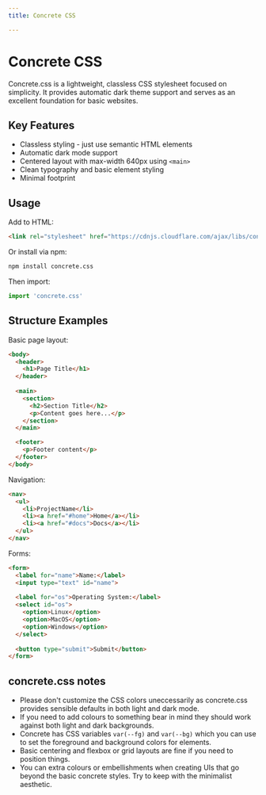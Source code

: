 ```yaml
---
title: Concrete CSS

---
```

# Concrete CSS

Concrete.css is a lightweight, classless CSS stylesheet focused on simplicity. It provides automatic dark theme support and serves as an excellent foundation for basic websites.

## Key Features
- Classless styling - just use semantic HTML elements
- Automatic dark mode support
- Centered layout with max-width 640px using `<main>`
- Clean typography and basic element styling
- Minimal footprint

## Usage

Add to HTML:
```html
<link rel="stylesheet" href="https://cdnjs.cloudflare.com/ajax/libs/concrete.css/3.0.0/concrete.min.css">
```

Or install via npm:
```bash
npm install concrete.css
```
Then import:
```javascript
import 'concrete.css'
```

## Structure Examples

Basic page layout:
```html
<body>
  <header>
    <h1>Page Title</h1>
  </header>
  
  <main>
    <section>
      <h2>Section Title</h2>
      <p>Content goes here...</p>
    </section>
  </main>

  <footer>
    <p>Footer content</p>
  </footer>
</body>
```

Navigation:
```html
<nav>
  <ul>
    <li>ProjectName</li>
    <li><a href="#home">Home</a></li>
    <li><a href="#docs">Docs</a></li>
  </ul>
</nav>
```

Forms:
```html
<form>
  <label for="name">Name:</label>
  <input type="text" id="name">
  
  <label for="os">Operating System:</label>
  <select id="os">
    <option>Linux</option>
    <option>MacOS</option>
    <option>Windows</option>
  </select>
  
  <button type="submit">Submit</button>
</form>
```

## concrete.css notes

- Please don't customize the CSS colors uneccessarily as concrete.css provides sensible defaults in both light and dark mode.
- If you need to add colours to something bear in mind they should work against both light and dark backgrounds.
- Concrete has CSS variables `var(--fg)` and `var(--bg)` which you can use to set the foreground and background colors for elements.
- Basic centering and flexbox or grid layouts are fine if you need to position things.
- You can extra colours or embellishments when creating UIs that go beyond the basic concrete styles. Try to keep with the minimalist aesthetic.
